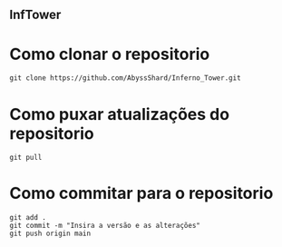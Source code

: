## InfTower

# Como clonar o repositorio
    git clone https://github.com/AbyssShard/Inferno_Tower.git

# Como puxar atualizações do repositorio
    git pull

# Como commitar para o repositorio
    git add .
    git commit -m "Insira a versão e as alterações"
    git push origin main
